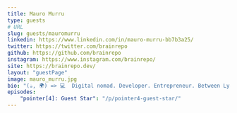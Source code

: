 ```yaml
---
title: Mauro Murru
type: guests
# URL
slug: guests/mauromurru
linkedin: https://www.linkedin.com/in/mauro-murru-bb7b3a25/
twitter: https://twitter.com/brainrepo
github: https://github.com/brainrepo
instagram: https://www.instagram.com/brainrepo/
site: https://brainrepo.dev/
layout: "guestPage"
image: mauro_murru.jpg
bio: "(☕, 🌍) => 💻  Digital nomad. Developer. Entrepreneur. Between Lyon ad Budoni"
episodes: 
    "pointer[4]: Guest Star": "/p/pointer4-guest-star/"
---
```


